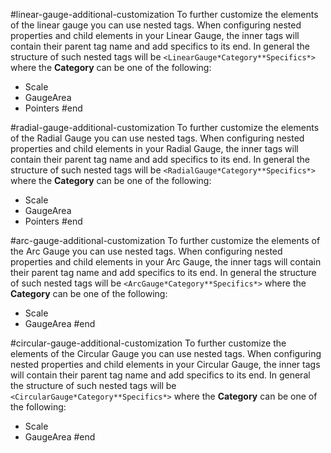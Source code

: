 #linear-gauge-additional-customization
To further customize the elements of the linear gauge you can use nested tags. When configuring nested properties and child elements in your Linear Gauge, the inner tags will contain their parent tag name and add specifics to its end. In general the structure of such nested tags will be `<LinearGauge*Category**Specifics*>` where the **Category** can be one of the following:

* Scale
* GaugeArea
* Pointers
#end

#radial-gauge-additional-customization
To further customize the elements of the Radial Gauge you can use nested tags. When configuring nested properties and child elements in your Radial Gauge, the inner tags will contain their parent tag name and add specifics to its end. In general the structure of such nested tags will be `<RadialGauge*Category**Specifics*>` where the **Category** can be one of the following:

* Scale
* GaugeArea
* Pointers
#end

#arc-gauge-additional-customization
To further customize the elements of the Arc Gauge you can use nested tags. When configuring nested properties and child elements in your Arc Gauge, the inner tags will contain their parent tag name and add specifics to its end. In general the structure of such nested tags will be `<ArcGauge*Category**Specifics*>` where the **Category** can be one of the following:

* Scale
* GaugeArea
#end

#circular-gauge-additional-customization
To further customize the elements of the Circular Gauge you can use nested tags. When configuring nested properties and child elements in your Circular Gauge, the inner tags will contain their parent tag name and add specifics to its end. In general the structure of such nested tags will be `<CircularGauge*Category**Specifics*>` where the **Category** can be one of the following:

* Scale
* GaugeArea
#end